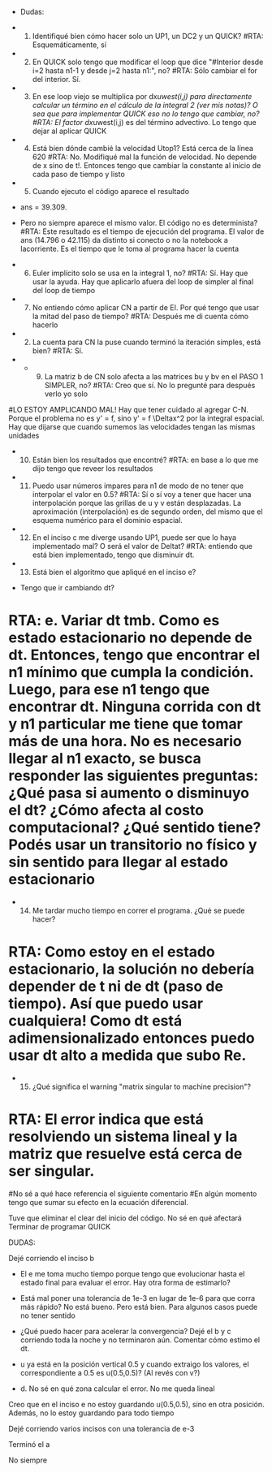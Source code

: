



* Dudas:

* 1. Identifiqué bien cómo hacer solo un UP1, un DC2 y un QUICK? 
#RTA: Esquemáticamente, sí

* 2. En QUICK solo tengo que modificar el loop que dice "#Interior desde i=2 hasta n1-1 y desde j=2 hasta n1:", no?
#RTA: Sólo cambiar el for del interior. Sí.

* 3. En ese loop viejo se multiplica por dx*uwest(i,j) para directamente calcular un término en el cálculo de la integral 2 (ver mis notas)? O sea que para implementar QUICK eso no lo tengo que cambiar, no?
#RTA: El factor dx*uwest(i,j) es del término advectivo. Lo tengo que dejar al aplicar QUICK

* 4. Está bien dónde cambié la velocidad Utop1? Está cerca de la línea 620
#RTA: No. Modifiqué mal la función de velocidad. No depende de x sino de t!. Entonces tengo que  cambiar la constante al inicio de cada paso de tiempo y listo


* 5. Cuando ejecuto el código aparece el resultado
* ans = 39.309.
* Pero no siempre aparece el mismo valor. El código no es determinista?
#RTA: Este resultado es el tiempo de ejecución del programa. El valor de ans (14.796 o 42.115) da distinto si conecto o no la notebook a lacorriente. Es el tiempo que le toma al programa hacer la cuenta

* 6. Euler implícito solo se usa en la integral 1, no?
#RTA: Sí. Hay que usar la ayuda. Hay que aplicarlo afuera del loop de simpler al final del loop de tiempo

* 7. No entiendo cómo aplicar CN a partir de EI. Por qué tengo que usar la mitad del paso de tiempo?
#RTA: Después me di cuenta cómo hacerlo

* 2. La cuenta para CN la puse cuando terminó la iteración simples, está bien?
#RTA: Sí.

* * 9. La matriz b de CN solo afecta a las matrices bu y bv en el PASO 1 SIMPLER, no?
#RTA: Creo que sí. No lo pregunté para después verlo yo solo


#LO ESTOY AMPLICANDO MAL! Hay que tener cuidado al agregar C-N. Porque el problema no es y' = f, sino y' = f \Deltax^2 por la integral espacial. Hay que dijarse que cuando sumemos las velocidades tengan las mismas unidades

* 10. Están bien los resultados que encontré?
#RTA: en base a lo que me dijo tengo que reveer los resultados

* 11. Puedo usar números impares para n1 de modo de no tener que interpolar el valor en 0.5?
#RTA: Sí o sí voy a tener que hacer una interpolación porque las grillas de u y v están desplazadas. La aproximación (interpolación) es de segundo orden, del mismo que el esquema numérico para el dominio espacial.

* 12. En el inciso c me diverge usando UP1, puede ser que lo haya implementado mal? O será el valor de Deltat?
#RTA: entiendo que está bien implementado, tengo que disminuir dt.

* 13. Está bien el algoritmo que apliqué en el inciso e?
* Tengo que ir cambiando dt?
# RTA: e. Variar dt tmb. Como es estado estacionario no depende de dt. Entonces, tengo que encontrar el n1 mínimo que cumpla la condición. Luego, para ese n1 tengo que encontrar dt. Ninguna corrida con dt y n1 particular me tiene que tomar más de una hora. No es necesario llegar al n1 exacto, se busca responder las siguientes preguntas: ¿Qué pasa si aumento o disminuyo el dt? ¿Cómo afecta al costo computacional? ¿Qué sentido tiene? Podés usar un transitorio no físico y sin sentido para llegar al estado estacionario

* 14. Me tardar mucho tiempo en correr el programa. ¿Qué se puede hacer?
# RTA: Como estoy en el estado estacionario, la solución no debería depender de t ni de dt (paso de tiempo). Así que puedo usar cualquiera! Como dt está adimensionalizado entonces puedo usar dt alto a medida que subo Re.

* 15. ¿Qué significa el warning "matrix singular to machine precision"?
# RTA: El error indica que está resolviendo un sistema lineal y la matriz que resuelve está cerca de ser singular.

#No sé a qué hace referencia el siguiente comentario
#En algún momento tengo que sumar su efecto en la ecuación diferencial.

Tuve que eliminar el clear del inicio del código. No sé en qué afectará
Terminar de programar QUICK


DUDAS:


Dejé corriendo el inciso b 

* El e me toma mucho tiempo porque tengo que evolucionar hasta el estado final para evaluar el error. Hay otra forma de estimarlo?
* Está mal poner una tolerancia de 1e-3 en lugar de 1e-6 para que corra más rápido?
No está bueno. Pero está bien. Para algunos casos puede no tener sentido

* ¿Qué puedo hacer para acelerar la convergencia? Dejé el b y c corriendo toda la noche y no terminaron aún. Comentar cómo estimo el dt.
* u ya está en la posición vertical 0.5 y cuando extraigo los valores, el correspondiente a 0.5 es u(0.5,0.5)? (Al revés con v?)
* d. No sé en qué zona calcular el error. No me queda lineal

Creo que en el inciso e no estoy guardando u(0.5,0.5), sino en otra posición. Además, no lo estoy guardando para todo tiempo

Dejé corriendo varios incisos con una tolerancia de e-3

Terminó el a





No siempre


